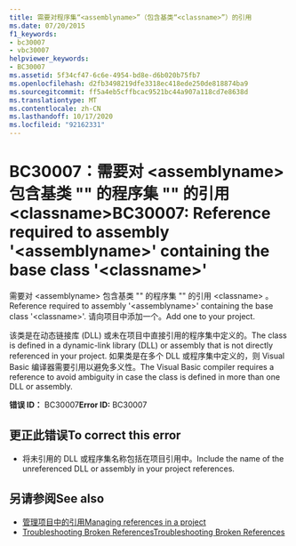```yaml
---
title: 需要对程序集“<assemblyname>”（包含基类“<classname>”）的引用
ms.date: 07/20/2015
f1_keywords:
- bc30007
- vbc30007
helpviewer_keywords:
- BC30007
ms.assetid: 5f34cf47-6c6e-4954-bd8e-d6b020b75fb7
ms.openlocfilehash: d2fb3498219dfe3318ec418ede250de818874ba9
ms.sourcegitcommit: ff5a4eb5cffbcac9521bc44a907a118cd7e8638d
ms.translationtype: MT
ms.contentlocale: zh-CN
ms.lasthandoff: 10/17/2020
ms.locfileid: "92162331"
---
```

# <a name="bc30007-reference-required-to-assembly-assemblyname-containing-the-base-class-classname"></a><span data-ttu-id="70ace-102">BC30007：需要对 \<assemblyname> 包含基类 "" 的程序集 "" 的引用 \<classname></span><span class="sxs-lookup"><span data-stu-id="70ace-102">BC30007: Reference required to assembly '\<assemblyname>' containing the base class '\<classname>'</span></span>

<span data-ttu-id="70ace-103">需要对 \<assemblyname> 包含基类 "" 的程序集 "" 的引用 \<classname> 。</span><span class="sxs-lookup"><span data-stu-id="70ace-103">Reference required to assembly '\<assemblyname>' containing the base class '\<classname>'.</span></span> <span data-ttu-id="70ace-104">请向项目中添加一个。</span><span class="sxs-lookup"><span data-stu-id="70ace-104">Add one to your project.</span></span>

 <span data-ttu-id="70ace-105">该类是在动态链接库 (DLL) 或未在项目中直接引用的程序集中定义的。</span><span class="sxs-lookup"><span data-stu-id="70ace-105">The class is defined in a dynamic-link library (DLL) or assembly that is not directly referenced in your project.</span></span> <span data-ttu-id="70ace-106">如果类是在多个 DLL 或程序集中定义的，则 Visual Basic 编译器需要引用以避免多义性。</span><span class="sxs-lookup"><span data-stu-id="70ace-106">The Visual Basic compiler requires a reference to avoid ambiguity in case the class is defined in more than one DLL or assembly.</span></span>

 <span data-ttu-id="70ace-107">**错误 ID：** BC30007</span><span class="sxs-lookup"><span data-stu-id="70ace-107">**Error ID:** BC30007</span></span>

## <a name="to-correct-this-error"></a><span data-ttu-id="70ace-108">更正此错误</span><span class="sxs-lookup"><span data-stu-id="70ace-108">To correct this error</span></span>

- <span data-ttu-id="70ace-109">将未引用的 DLL 或程序集名称包括在项目引用中。</span><span class="sxs-lookup"><span data-stu-id="70ace-109">Include the name of the unreferenced DLL or assembly in your project references.</span></span>

## <a name="see-also"></a><span data-ttu-id="70ace-110">另请参阅</span><span class="sxs-lookup"><span data-stu-id="70ace-110">See also</span></span>

- [<span data-ttu-id="70ace-111">管理项目中的引用</span><span class="sxs-lookup"><span data-stu-id="70ace-111">Managing references in a project</span></span>](/visualstudio/ide/managing-references-in-a-project)
- [<span data-ttu-id="70ace-112">Troubleshooting Broken References</span><span class="sxs-lookup"><span data-stu-id="70ace-112">Troubleshooting Broken References</span></span>](/visualstudio/ide/troubleshooting-broken-references)
